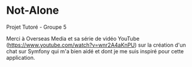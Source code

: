 # Not-Alone
Projet Tutoré - Groupe 5

Merci à Overseas Media et sa série de vidéo YouTube (https://www.youtube.com/watch?v=wnr2A4aKnPU) sur la création d'un chat sur Symfony qui m'a bien aidé et dont je me suis inspiré pour cette application.
